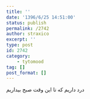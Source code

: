 ```yaml
---
title: ''
date: '1396/6/25 14:51:00'
status: publish
permalink: /2742
author: straxico
excerpt: ''
type: post
id: 2742
category:
    - tytomood
tag: []
post_format: []
---
```

درد داریم که تا این وقت صبح بیداریم